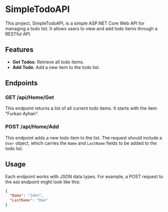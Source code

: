 # SimpleTodoAPI

This project, SimpleTodoAPI, is a simple ASP.NET Core Web API for managing a todo list. It allows users to view and add todo items through a RESTful API.

## Features

- **Get Todos**: Retrieve all todo items.
- **Add Todo**: Add a new item to the todo list.

## Endpoints

### GET /api/Home/Get

This endpoint returns a list of all current todo items. It starts with the item "Furkan Ayhan".

### POST /api/Home/Add

This endpoint adds a new todo item to the list. The request should include a `User` object, which carries the `Name` and `LastName` fields to be added to the todo list.

## Usage

Each endpoint works with JSON data types. For example, a POST request to the `Add` endpoint might look like this:

```json
{
  "Name": "John",
  "LastName": "Doe"
}

